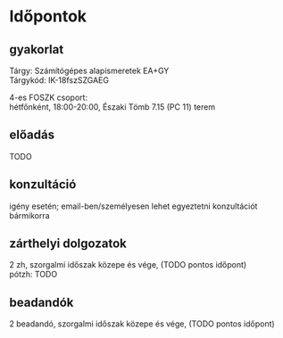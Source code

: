 # Időpontok

## gyakorlat

Tárgy: Számítógépes alapismeretek EA+GY  
Tárgykód: IK-18fszSZGAEG  

4-es FOSZK csoport:  
hétfőnként, 18:00-20:00, Északi Tömb 7.15 (PC 11) terem  

## előadás

TODO

## konzultáció

igény esetén; email-ben/személyesen lehet egyeztetni konzultációt bármikorra

## zárthelyi dolgozatok

2 zh, szorgalmi időszak közepe és vége, (TODO pontos időpont)  
pótzh: TODO

## beadandók

2 beadandó, szorgalmi időszak közepe és vége, (TODO pontos időpont)


